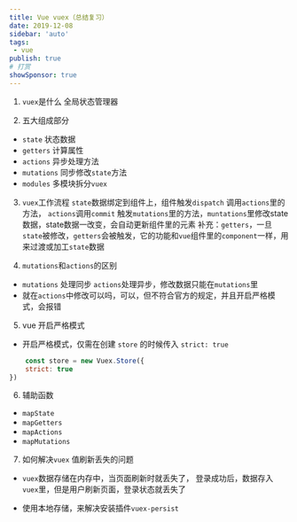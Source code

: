 ```yaml
---
title: Vue vuex（总结复习）
date: 2019-12-08
sidebar: 'auto'
tags:
 - vue
publish: true
# 打赏
showSponsor: true
---
```


1. `vuex`是什么
全局状态管理器

2. 五大组成部分

- `state` 状态数据
- `getters` 计算属性
- `actions`  异步处理方法
- `mutations`  同步修改`state`方法
- `modules`  多模块拆分`vuex`

3. `vuex`工作流程
`state`数据绑定到组件上，组件触发`dispatch` 调用`actions`里的方法， `actions`调用`commit` 触发`mutations`里的方法，`muntations`里修改state数据，state数据一改变，会自动更新组件里的元素
补充：`getters`，一旦`state`被修改，`getters`会被触发，它的功能和`vue`组件里的`component`一样，用来过渡或加工`state`数据

4. `mutations`和`actions`的区别

- `mutations` 处理同步 `actions`处理异步，修改数据只能在`mutations`里
- 就在`actions`中修改可以吗，可以，但不符合官方的规定，并且开启严格模式，会报错

5. vue 开启严格模式

- 开启严格模式，仅需在创建 `store` 的时候传入 `strict: true`

```js
    const store = new Vuex.Store({
    strict: true
})
```

6. 辅助函数

- `mapState`
- `mapGetters`
- `mapActions`
- `mapMutations`

7. 如何解决`vuex` 值刷新丢失的问题

- `vuex`数据存储在内存中，当页面刷新时就丢失了，
登录成功后，数据存入`vuex`里，但是用户刷新页面，登录状态就丢失了

- 使用本地存储，来解决安装插件`vuex-persist`
